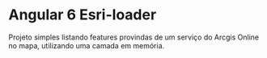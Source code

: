 # Angular 6 Esri-loader 

Projeto simples listando features provindas de um serviço do Arcgis Online no mapa, utilizando uma camada em memória.
